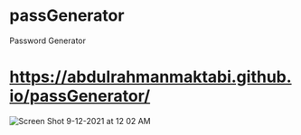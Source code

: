 # passGenerator
Password Generator
# https://abdulrahmanmaktabi.github.io/passGenerator/

![Screen Shot 9-12-2021 at 12 02 AM](https://user-images.githubusercontent.com/77457323/145285423-ecc48064-80aa-4a62-be0e-bb131799ebe4.png)
